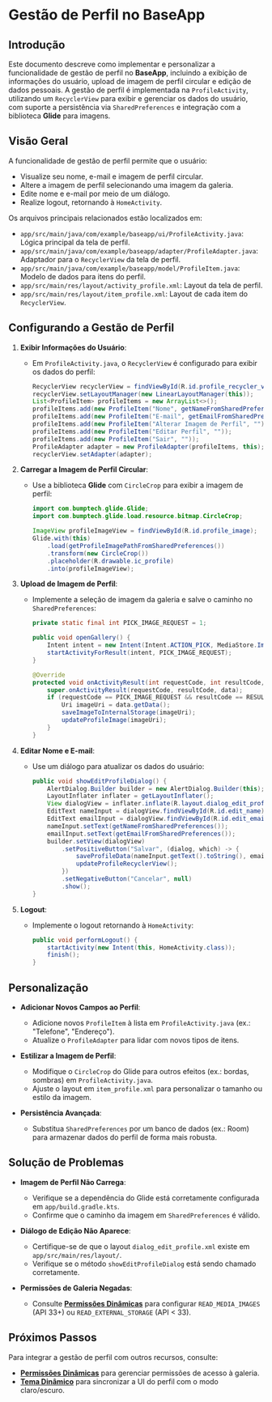 # Gestão de Perfil no BaseApp

## Introdução

Este documento descreve como implementar e personalizar a funcionalidade de gestão de perfil no **BaseApp**, incluindo a exibição de informações do usuário, upload de imagem de perfil circular e edição de dados pessoais. A gestão de perfil é implementada na `ProfileActivity`, utilizando um `RecyclerView` para exibir e gerenciar os dados do usuário, com suporte a persistência via `SharedPreferences` e integração com a biblioteca **Glide** para imagens.

## Visão Geral

A funcionalidade de gestão de perfil permite que o usuário:
- Visualize seu nome, e-mail e imagem de perfil circular.
- Altere a imagem de perfil selecionando uma imagem da galeria.
- Edite nome e e-mail por meio de um diálogo.
- Realize logout, retornando à `HomeActivity`.

Os arquivos principais relacionados estão localizados em:
- `app/src/main/java/com/example/baseapp/ui/ProfileActivity.java`: Lógica principal da tela de perfil.
- `app/src/main/java/com/example/baseapp/adapter/ProfileAdapter.java`: Adaptador para o `RecyclerView` da tela de perfil.
- `app/src/main/java/com/example/baseapp/model/ProfileItem.java`: Modelo de dados para itens do perfil.
- `app/src/main/res/layout/activity_profile.xml`: Layout da tela de perfil.
- `app/src/main/res/layout/item_profile.xml`: Layout de cada item do `RecyclerView`.

## Configurando a Gestão de Perfil

1. **Exibir Informações do Usuário**:
   - Em `ProfileActivity.java`, o `RecyclerView` é configurado para exibir os dados do perfil:
     ```java
     RecyclerView recyclerView = findViewById(R.id.profile_recycler_view);
     recyclerView.setLayoutManager(new LinearLayoutManager(this));
     List<ProfileItem> profileItems = new ArrayList<>();
     profileItems.add(new ProfileItem("Nome", getNameFromSharedPreferences()));
     profileItems.add(new ProfileItem("E-mail", getEmailFromSharedPreferences()));
     profileItems.add(new ProfileItem("Alterar Imagem de Perfil", ""));
     profileItems.add(new ProfileItem("Editar Perfil", ""));
     profileItems.add(new ProfileItem("Sair", ""));
     ProfileAdapter adapter = new ProfileAdapter(profileItems, this);
     recyclerView.setAdapter(adapter);
     ```

2. **Carregar a Imagem de Perfil Circular**:
   - Use a biblioteca **Glide** com `CircleCrop` para exibir a imagem de perfil:
     ```java
     import com.bumptech.glide.Glide;
     import com.bumptech.glide.load.resource.bitmap.CircleCrop;

     ImageView profileImageView = findViewById(R.id.profile_image);
     Glide.with(this)
         .load(getProfileImagePathFromSharedPreferences())
         .transform(new CircleCrop())
         .placeholder(R.drawable.ic_profile)
         .into(profileImageView);
     ```

3. **Upload de Imagem de Perfil**:
   - Implemente a seleção de imagem da galeria e salve o caminho no `SharedPreferences`:
     ```java
     private static final int PICK_IMAGE_REQUEST = 1;

     public void openGallery() {
         Intent intent = new Intent(Intent.ACTION_PICK, MediaStore.Images.Media.EXTERNAL_CONTENT_URI);
         startActivityForResult(intent, PICK_IMAGE_REQUEST);
     }

     @Override
     protected void onActivityResult(int requestCode, int resultCode, @Nullable Intent data) {
         super.onActivityResult(requestCode, resultCode, data);
         if (requestCode == PICK_IMAGE_REQUEST && resultCode == RESULT_OK && data != null && data.getData() != null) {
             Uri imageUri = data.getData();
             saveImageToInternalStorage(imageUri);
             updateProfileImage(imageUri);
         }
     }
     ```

4. **Editar Nome e E-mail**:
   - Use um diálogo para atualizar os dados do usuário:
     ```java
     public void showEditProfileDialog() {
         AlertDialog.Builder builder = new AlertDialog.Builder(this);
         LayoutInflater inflater = getLayoutInflater();
         View dialogView = inflater.inflate(R.layout.dialog_edit_profile, null);
         EditText nameInput = dialogView.findViewById(R.id.edit_name);
         EditText emailInput = dialogView.findViewById(R.id.edit_email);
         nameInput.setText(getNameFromSharedPreferences());
         emailInput.setText(getEmailFromSharedPreferences());
         builder.setView(dialogView)
             .setPositiveButton("Salvar", (dialog, which) -> {
                 saveProfileData(nameInput.getText().toString(), emailInput.getText().toString());
                 updateProfileRecyclerView();
             })
             .setNegativeButton("Cancelar", null)
             .show();
     }
     ```

5. **Logout**:
   - Implemente o logout retornando à `HomeActivity`:
     ```java
     public void performLogout() {
         startActivity(new Intent(this, HomeActivity.class));
         finish();
     }
     ```

## Personalização

- **Adicionar Novos Campos ao Perfil**:
  - Adicione novos `ProfileItem` à lista em `ProfileActivity.java` (ex.: "Telefone", "Endereço").
  - Atualize o `ProfileAdapter` para lidar com novos tipos de itens.

- **Estilizar a Imagem de Perfil**:
  - Modifique o `CircleCrop` do Glide para outros efeitos (ex.: bordas, sombras) em `ProfileActivity.java`.
  - Ajuste o layout em `item_profile.xml` para personalizar o tamanho ou estilo da imagem.

- **Persistência Avançada**:
  - Substitua `SharedPreferences` por um banco de dados (ex.: Room) para armazenar dados do perfil de forma mais robusta.

## Solução de Problemas

- **Imagem de Perfil Não Carrega**:
  - Verifique se a dependência do Glide está corretamente configurada em `app/build.gradle.kts`.
  - Confirme que o caminho da imagem em `SharedPreferences` é válido.

- **Diálogo de Edição Não Aparece**:
  - Certifique-se de que o layout `dialog_edit_profile.xml` existe em `app/src/main/res/layout/`.
  - Verifique se o método `showEditProfileDialog` está sendo chamado corretamente.

- **Permissões de Galeria Negadas**:
  - Consulte [**Permissões Dinâmicas**](/docs/permissions.md) para configurar `READ_MEDIA_IMAGES` (API 33+) ou `READ_EXTERNAL_STORAGE` (API < 33).

## Próximos Passos

Para integrar a gestão de perfil com outros recursos, consulte:
- [**Permissões Dinâmicas**](/docs/permissions.md) para gerenciar permissões de acesso à galeria.
- [**Tema Dinâmico**](/docs/theme-switching.md) para sincronizar a UI do perfil com o modo claro/escuro.